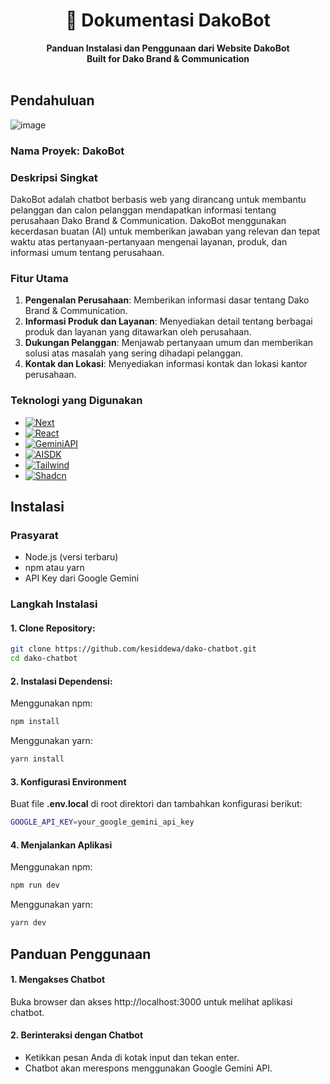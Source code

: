 <div align="center">
  <h1>📕 Dokumentasi DakoBot</h1>
  <strong>Panduan Instalasi dan Penggunaan dari Website DakoBot</strong><br>
  <strong>Built for Dako Brand & Communication</strong>
</div>
<br>

## Pendahuluan
![image](https://github.com/kesiddewa/dako-chatbot/assets/87534128/fe9acf27-0fb2-4164-94d3-2e9d4f8766cd)

### Nama Proyek: DakoBot

### Deskripsi Singkat
DakoBot adalah chatbot berbasis web yang dirancang untuk membantu pelanggan dan calon pelanggan mendapatkan informasi tentang perusahaan Dako Brand & Communication. DakoBot menggunakan kecerdasan buatan (AI) untuk memberikan jawaban yang relevan dan tepat waktu atas pertanyaan-pertanyaan mengenai layanan, produk, dan informasi umum tentang perusahaan.

### Fitur Utama
1. **Pengenalan Perusahaan**: Memberikan informasi dasar tentang Dako Brand & Communication.
2. **Informasi Produk dan Layanan**: Menyediakan detail tentang berbagai produk dan layanan yang ditawarkan oleh perusahaan.
3. **Dukungan Pelanggan**: Menjawab pertanyaan umum dan memberikan solusi atas masalah yang sering dihadapi pelanggan.
4. **Kontak dan Lokasi**: Menyediakan informasi kontak dan lokasi kantor perusahaan.

### Teknologi yang Digunakan
* [![Next][Next.js]][Next-url]
* [![React][React.js]][React-url]
* [![GeminiAPI][Gemini]][Gemini-url]
* [![AISDK][VercelAISDK]][AISDK-url]
* [![Tailwind][TailwindCSS]][Tailwind-url]
* [![Shadcn][ShadcnUI]][Shadcn-url]

## Instalasi

### Prasyarat
- Node.js (versi terbaru)
- npm atau yarn
- API Key dari Google Gemini

### Langkah Instalasi

#### 1. Clone Repository:
```bash
git clone https://github.com/kesiddewa/dako-chatbot.git
cd dako-chatbot
```
#### 2. Instalasi Dependensi:

Menggunakan npm:
```bash
npm install
```

Menggunakan yarn:
```bash
yarn install
```

#### 3. Konfigurasi Environment

Buat file **.env.local** di root direktori dan tambahkan konfigurasi berikut:
```bash
GOOGLE_API_KEY=your_google_gemini_api_key
```

#### 4. Menjalankan Aplikasi

Menggunakan npm:
```bash
npm run dev
```

Menggunakan yarn:
```bash
yarn dev
```

## Panduan Penggunaan

#### 1. Mengakses Chatbot 
Buka browser dan akses http://localhost:3000 untuk melihat aplikasi chatbot.

#### 2. Berinteraksi dengan Chatbot 
- Ketikkan pesan Anda di kotak input dan tekan enter.
- Chatbot akan merespons menggunakan Google Gemini API.



[Next.js]: https://img.shields.io/badge/next.js-000000?style=for-the-badge&logo=nextdotjs&logoColor=white
[Next-url]: https://nextjs.org/
[React.js]: https://img.shields.io/badge/React-20232A?style=for-the-badge&logo=react&logoColor=61DAFB
[React-url]: https://reactjs.org/
[Gemini]: https://img.shields.io/badge/Google%20Gemini-black?style=for-the-badge&logo=googlegemini&logoColor=%238E75B2
[Gemini-url]:https://ai.google.dev/gemini-api
[VercelAISDK]: https://img.shields.io/badge/Vercel%20AI%20SDK-black?style=for-the-badge&logo=vercel&logoColor=white
[AISDK-url]: https://sdk.vercel.ai/docs/introduction
[TailwindCSS]: https://img.shields.io/badge/Tailwind%20CSS-black?style=for-the-badge&logo=tailwindcss&logoColor=%2306B6D4
[Tailwind-url]: https://tailwindcss.com/docs/flex
[ShadcnUI]: https://img.shields.io/badge/Shadcn%2Fui-black?style=for-the-badge&logo=shadcnui&logoColor=white
[Shadcn-url]: https://ui.shadcn.com/
